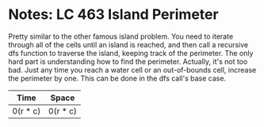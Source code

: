 # Notes: LC 463 Island Perimeter

Pretty similar to the other famous island problem. You need to iterate through
all of the cells until an island is reached, and then call a recursive dfs
function to traverse the island, keeping track of the perimeter. The only hard
part is understanding how to find the perimeter. Actually, it's not too bad.
Just any time you reach a water cell or an out-of-bounds cell, increase the
perimeter by one. This can be done in the dfs call's base case.

| Time      | Space     |
| --------- | --------- |
| 0(r \* c) | 0(r \* c) |
